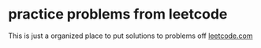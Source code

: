 # practice problems from leetcode

This is just a organized place to put solutions to problems off [leetcode.com](https://leetcode.com)
